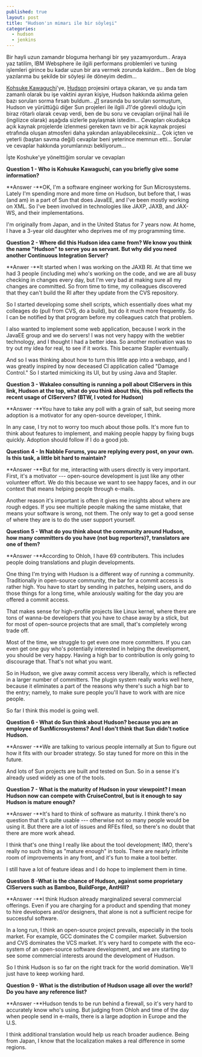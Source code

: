 ```yaml
---
published: true
layout: post
title: "Hudson'ın mimarı ile bir söyleşi"
categories: 
  - hudson
  - jenkins
---
```


Bir hayli uzun zamandır bloguma herhangi bir şey yazamıyordum.. Araya yaz tatilim, IBM Websphere ile ilgili performans problemleri ve tuning işlemleri girince bu kadar uzun bir ara vermek zorunda kaldım... Ben de blog yazılarıma bu şekilde bir söyleşi ile döneyim dedim...

[Kohsuke Kawaguchi](http://www.kohsuke.org/)'ye, [Hudson](http://hudson.dev.java.net/) projesini ortaya çıkaran, ve şu anda tam zamanlı olarak bu işe vaktini ayıran kişiye, Hudson hakkında aklıma gelen bazı soruları sorma fırsatı buldum.. [J1](http://java.sun.com/javaone/sf/) sırasında bu soruları sormuştum, Hudson ve yürüttüğü diğer Sun projeleri ile ilgili J1'de görevli olduğu için biraz rötarlı olarak cevap verdi, ben de bu soru ve cevapları orijinal hali ile (ingilizce olarak) aşağıda sizlerle paylaşmak istedim... Cevapları okudukça açık kaynak projelerde izlenmesi gereken tavrı ve bir açık kaynak projesi etrafında oluşan atmosferi daha yakından anlayabileceksiniz... Çok içten ve yeterli (baştan savma değil) cevaplar beni yeterince memnun etti... Sorular ve cevaplar hakkında yorumlarınızı bekliyorum...

İşte Koshuke'ye yönelttiğim sorular ve cevapları

**Question 1 - Who is Kohsuke Kawaguchi, can you briefly give some information?**

**Answer -**OK, I'm a software engineer working for Sun Microsystems. Lately I'm spending more and more time on Hudson, but before that, I was (and am) in a part of Sun that does JavaEE, and I've been mostly working on XML. So I've been involved in technologies like JAXP, JAXB, and JAX-WS, and their implementations.

I'm originally from Japan, and in the United Status for 7 years now. At home, I have a 3-year old daughter who deprives me of my programming time.

**Question 2 - Where did this Hudson idea came from? We know you think the name "Hudson" to serve you as servant. But why did you need another Continuous Integration Server?**

**Anwer -**It started when I was working on the JAXB RI. At that time we had 3 people (including me) who's working on the code, and we are all busy checking in changes every day, but I'm very bad at making sure all my changes are committed. So from time to time, my colleagues discovered that they can't build the RI after they update from the CVS repository.

So I started developing some shell scripts, which essentially does what my colleages do (pull from CVS, do a build), but do it much more frequently. So I can be notified by that program before my colleagues catch that problem.

I also wanted to implement some web application, because I work in the JavaEE group and we do servers! I was not very happy with the webtier technology, and I thought I had a better idea. So another motivation was to try out my idea for real, to see if it works. This became Stapler eventually.

And so I was thinking about how to turn this little app into a webapp, and I was greatly inspired by now deceased CI application called "Damage Control." So I started mimicking its UI, but by using Java and Stapler.

**Question 3 - Wakaleo consulting is running a poll about CIServers in this link, Hudson at the top, what do you think about this, this poll reflects the recent usage of CIServers? (BTW, I voted for Hudson)**

**Answer -**You have to take any poll with a grain of salt, but seeing more adoption is a motivator for any open-source developer, I think.

In any case, I try not to worry too much about those polls. It's more fun to think about features to implement, and making people happy by fixing bugs quickly. Adoption should follow if I do a good job.

**Question 4 - In Nabble Forums, you are replying every post, on your own. Is this task, a little bit hard to maintain?**

**Answer -**But for me, interacting with users directly is very important. First, it's a motivator --- open-source development is just like any other volunteer effort. We do this because we want to see happy faces, and in our context that means helping people through e-mails.

Another reason it's important is often it gives me insights about where are rough edges. If you see multiple people making the same mistake, that means your software is wrong, not them. The only way to get a good sense of where they are is to do the user support yourself.

**Question 5 - What do you think about the community around Hudson, how many committers do you have (not bug reporters)?, translators are one of them?**

**Answer -**According to Ohloh, I have 69 contributers. This includes people doing translations and plugin developments.

One thing I'm trying with Hudson is a different way of running a community. Traditionally in open-source community, the bar for a commit access is rather high. You have to start by sending in patches, helping users, and do those things for a long time, while anxiously waiting for the day you are offered a commit access.

That makes sense for high-profile projects like Linux kernel, where there are tons of wanna-be developers that you have to chase away by a stick, but for most of open-source projects that are small, that's completely wrong trade off.

Most of the time, we struggle to get even one more committers. If you can even get one guy who's potentially interested in helping the development, you should be very happy. Having a high bar to contribution is only going to discourage that. That's not what you want.

So in Hudson, we give away commit access very liberally, which is reflected in a larger number of committers. The plugin system really works well here, because it eliminates a part of the reasons why there's such a high bar to the entry; namely, to make sure people you'll have to work with are nice people.

So far I think this model is going well.

**Question 6 - What do Sun think about Hudson? because you are an employee of SunMicrosystems? And I don't think that Sun didn't notice Hudson.**

**Answer -**We are talking to various people internally at Sun to figure out how it fits with our broader strategy. So stay tuned for more on this in the future.

And lots of Sun projects are built and tested on Sun. So in a sense it's already used widely as one of the tools.

**Question 7 - What is the maturity of Hudson in your viewpoint? I mean Hudson now can compete with CruiseControl, but is it enough to say Hudson is mature enough?**

**Answer -**It's hard to think of software as maturity. I think there's no question that it's quite usable --- otherwise not so many people would be using it. But there are a lot of issues and RFEs filed, so there's no doubt that there are more work ahead.

I think that's one thing I really like about the tool development; IMO, there's really no such thing as "mature enough" in tools. There are nearly infinite room of improvements in any front, and it's fun to make a tool better.

I still have a lot of feature ideas and I do hope to implement them in time.

**Question 8 -What is the chance of Hudson, against some proprietary CIServers such as Bamboo, BuildForge, AntHill?**

**Answer -**I think Hudson already marginalized several commercial offerings. Even if you are charging for a product and spending that money to hire developers and/or designers, that alone is not a sufficient recipe for successful software.

In a long run, I think an open-source project prevails, especially in the tools market. For example, GCC dominates the C compiler market. Subversion and CVS dominates the VCS market. It's very hard to compete with the eco-system of an open-source software development, and we are starting to see some commercial interests around the development of Hudson.

So I think Hudson is so far on the right track for the world domination. We'll just have to keep working hard.

**Question 9 - What is the distribution of Hudson usage all over the world? Do you have any reference list?**

**Answer -**Hudson tends to be run behind a firewall, so it's very hard to accurately know who's using. But judging from Ohloh and time of the day when people send in e-mails, there is a large adoption in Europe and the U.S.

I think additional translation would help us reach broader audience. Being from Japan, I know that the localization makes a real difference in some regions.
